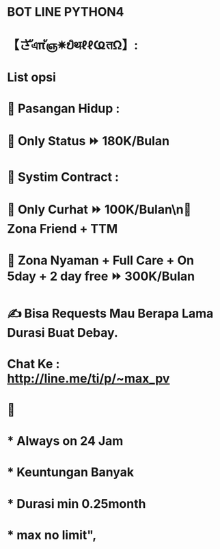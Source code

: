 # BOT LINE PYTHON4

# 【さัএπัஞ✵ບิथℓℓҨतΩ】:
# List opsi
# 🤖 Pasangan Hidup :
# 🔰 Only Status ⏩ 180K/Bulan
# 🤖 Systim Contract :
# 🔰 Only Curhat ⏩ 100K/Bulan\n🔰 Zona Friend + TTM
# 🔰 Zona Nyaman + Full Care + On 5day + 2 day free ⏩ 300K/Bulan
# ✍️ Bisa Requests Mau Berapa Lama Durasi Buat Debay.
# Chat Ke : http://line.me/ti/p/~max_pv
# 📃
# * Always on 24 Jam
# * Keuntungan Banyak
# * Durasi min 0.25month
# * max no limit",
